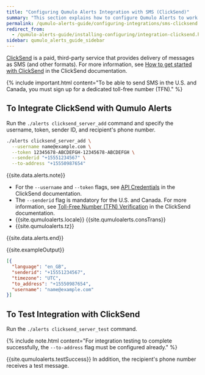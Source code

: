 ```yaml
---
title: "Configuring Qumulo Alerts Integration with SMS (ClickSend)"
summary: "This section explains how to configure Qumulo Alerts to work with SMS by using ClickSend."
permalink: /qumulo-alerts-guide/configuring-integrations/sms-clicksend.html
redirect_from:
  - /qumulo-alerts-guide/installing-configuring/integration-clicksend.html
sidebar: qumulo_alerts_guide_sidebar
---
```


[ClickSend](https://www.clicksend.com/en/) is a paid, third-party service that provides delivery of messages as SMS (and other formats).  For more information, see [How to get started with ClickSend](https://help.clicksend.com/article/3pp05c4fcs-how-to-get-started-with-clicksend) in the ClickSend documentation.

{% include important.html content="To be able to send SMS in the U.S. and Canada, you must sign up for a dedicated toll-free number (TFN)." %}

## To Integrate ClickSend with Qumulo Alerts
Run the `./alerts clicksend_server_add` command and specify the username, token, sender ID, and recipient's phone number.

```bash
./alerts clicksend_server_add \
  --username name@example.com \
  --token 12345678-ABCDEFGH-12345678-ABCDEFGH \
  --senderid "+15551234567" \
  --to-address "+15550987654"
```

{{site.data.alerts.note}}
<ul>
  <li>For the <code>--username</code> and <code>--token</code> flags, see <a href="https://help.clicksend.com/article/dghaoyf7tg-api-credentials">API Credentials</a> in the ClickSend documentation.</li>
  <li>The <code>--senderid</code> flag is mandatory for the U.S. and Canada. For more information, see <a href="https://help.clicksend.com/article/b06v2x81sy-toll-free-number-tfn-verification">Toll-Free Number (TFN) Verification</a> in the ClickSend documentation.</li>
  <li>{{site.qumuloalerts.locale}} {{site.qumuloalerts.consTrans}}</li>
  <li>{{site.qumuloalerts.tz}}</li>
</ul>
{{site.data.alerts.end}}
      
{{site.exampleOutput}}
  
```json
[{
  "language": "en_GB",
  "senderid": "+15551234567",
  "timezone": "UTC",
  "to_address": "+15550987654",
  "username": "name@example.com"
}]
```

## To Test Integration with ClickSend
Run the `./alerts clicksend_server_test` command.

{% include note.html content="For integration testing to complete successfully, the `--to-address` flag must be configured already." %}

{{site.qumuloalerts.testSuccess}} In addition, the recipient's phone number receives a test message.
